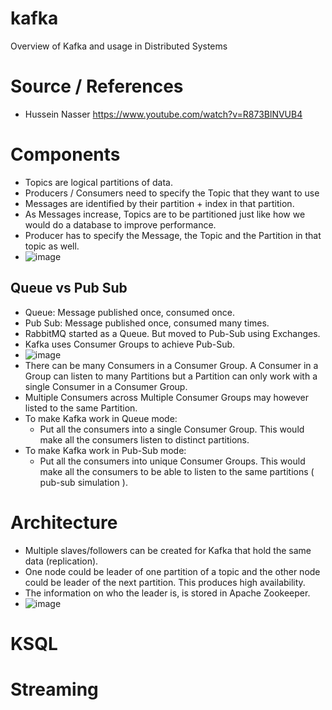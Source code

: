 # kafka
Overview of Kafka and usage in Distributed Systems

# Source / References
- Hussein Nasser https://www.youtube.com/watch?v=R873BlNVUB4

# Components
- Topics are logical partitions of data.
- Producers / Consumers need to specify the Topic that they want to use
- Messages are identified by their partition + index in that partition.
- As Messages increase, Topics are to be partitioned just like how we would do a database to improve performance.
- Producer has to specify the Message, the Topic and the Partition in that topic as well.
- ![image](https://user-images.githubusercontent.com/42272776/173420222-b947f9e8-e169-4d0d-9ffc-789c2503f28f.png)

## Queue vs Pub Sub
- Queue: Message published once, consumed once.
- Pub Sub: Message published once, consumed many times.
- RabbitMQ started as a Queue. But moved to Pub-Sub using Exchanges.
- Kafka uses Consumer Groups to achieve Pub-Sub.
- ![image](https://user-images.githubusercontent.com/42272776/173421506-1b4e9f91-928a-41c8-a2bc-6bd4ef8c987b.png)
- There can be many Consumers in a Consumer Group. A Consumer in a Group can listen to many Partitions but a Partition can only work with a single Consumer in a Consumer Group.
- Multiple Consumers across Multiple Consumer Groups may however listed to the same Partition.
- To make Kafka work in Queue mode:
  - Put all the consumers into a single Consumer Group. This would make all the consumers listen to distinct partitions.
- To make Kafka work in Pub-Sub mode:
  - Put all the consumers into unique Consumer Groups. This would make all the consumers to be able to listen to the same partitions ( pub-sub simulation ).  

# Architecture
- Multiple slaves/followers can be created for Kafka that hold the same data (replication).
- One node could be leader of one partition of a topic and the other node could be leader of the next partition. This produces high availability.
- The information on who the leader is, is stored in Apache Zookeeper.
- ![image](https://user-images.githubusercontent.com/42272776/173422370-f408b26e-19c9-47b0-8e93-af397d685e2b.png)


# KSQL
# Streaming
